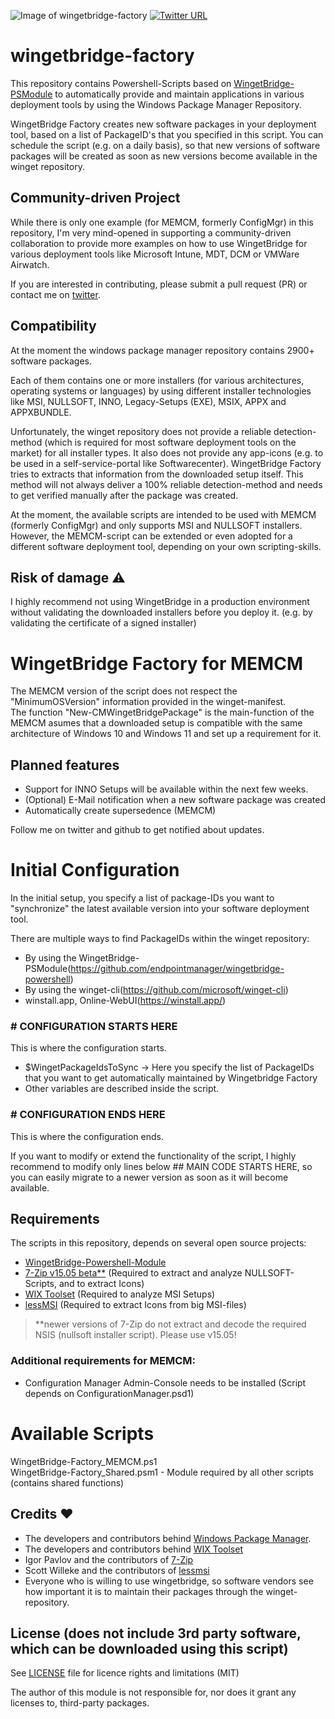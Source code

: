 ![Image of wingetbridge-factory](https://repository-images.githubusercontent.com/427951913/6f318b11-7464-414a-a4db-09a1958fc808)
[![Twitter URL](https://img.shields.io/twitter/url/https/twitter.com/PaulJezek.svg?style=social&label=Follow%20%40Paul%20Jezek%20%23wingetbridge)](https://twitter.com/PaulJezek)
# wingetbridge-factory

This repository contains Powershell-Scripts based on [WingetBridge-PSModule](https://github.com/endpointmanager/wingetbridge-powershell) to automatically provide and maintain applications in various deployment tools by using the Windows Package Manager Repository.  

WingetBridge Factory creates new software packages in your deployment tool, based on a list of PackageID's that you specified in this script. You can schedule the script (e.g. on a daily basis), so that new versions of software packages will be created as soon as new versions become available in the winget repository.

## Community-driven Project

While there is only one example (for MEMCM, formerly ConfigMgr) in this repository, I'm very mind-opened in supporting a community-driven collaboration to provide more examples on how to use WingetBridge for various deployment tools like Microsoft Intune, MDT, DCM or VMWare Airwatch.  

If you are interested in contributing, please submit a pull request (PR) or contact me on [twitter](https://twitter.com/PaulJezek).

## Compatibility

At the moment the windows package manager repository contains 2900+ software packages.  

Each of them contains one or more installers (for various architectures, operating systems or languages) by using different installer technologies like MSI, NULLSOFT, INNO, Legacy-Setups (EXE), MSIX, APPX and APPXBUNDLE.  

Unfortunately, the winget repository does not provide a reliable detection-method (which is required for most software deployment tools on the market) for all installer types. It also does not provide any app-icons (e.g. to be used in a self-service-portal like Softwarecenter). WingetBridge Factory tries to extracts that information from the downloaded setup itself.
This method will not always deliver a 100% reliable detection-method and needs to get verified manually after the package was created.  

At the moment, the available scripts are intended to be used with MEMCM (formerly ConfigMgr) and only supports MSI and NULLSOFT installers. However, the MEMCM-script can be extended or even adopted for a different software deployment tool, depending on your own scripting-skills.

## Risk of damage :warning:

I highly recommend not using WingetBridge in a production environment without validating the downloaded installers before you deploy it. (e.g. by validating the certificate of a signed installer)

# WingetBridge Factory for MEMCM

The MEMCM version of the script does not respect the "MinimumOSVersion" information provided in the winget-manifest.  
The function "New-CMWingetBridgePackage" is the main-function of the MEMCM asumes that a downloaded setup is compatible with the same architecture of Windows 10 and Windows 11 and set up a requirement for it.

## Planned features

* Support for INNO Setups will be available within the next few weeks.
* (Optional) E-Mail notification when a new software package was created
* Automatically create supersedence (MEMCM)

Follow me on twitter and github to get notified about updates.

# Initial Configuration
In the initial setup, you specify a list of package-IDs you want to "synchronize" the latest available version into your software deployment tool.

There are multiple ways to find PackageIDs within the winget repository:
* By using the WingetBridge-PSModule(https://github.com/endpointmanager/wingetbridge-powershell)
* By using the winget-cli(https://github.com/microsoft/winget-cli)
* winstall.app, Online-WebUI(https://winstall.app/)

### # CONFIGURATION STARTS HERE
This is where the configuration starts.

* $WingetPackageIdsToSync -> Here you specify the list of PackageIDs that you want to get automatically maintained by Wingetbridge Factory
* Other variables are described inside the script.

### # CONFIGURATION ENDS HERE
This is where the configuration ends.  

If you want to modify or extend the functionality of the script, I highly recommend to modify only lines below ## MAIN CODE STARTS HERE, so you can easily migrate to a newer version as soon as it will become available.

## Requirements

The scripts in this repository, depends on several open source projects:

* [WingetBridge-Powershell-Module](https://github.com/endpointmanager/wingetbridge-powershell)
* [7-Zip v15.05 beta**](https://sourceforge.net/projects/sevenzip/files/7-Zip/15.05/) (Required to extract and analyze NULLSOFT-Scripts, and to extract Icons)
* [WIX Toolset](https://wixtoolset.org/) (Required to analyze MSI Setups)
* [lessMSI](https://lessmsi.activescott.com/) (Required to extract Icons from big MSI-files)

> **newer versions of 7-Zip do not extract and decode the required NSIS (nullsoft installer script). Please use v15.05!

### Additional requirements for MEMCM:

* Configuration Manager Admin-Console needs to be installed (Script depends on ConfigurationManager.psd1)

# Available Scripts
WingetBridge-Factory_MEMCM.ps1  
WingetBridge-Factory_Shared.psm1 - Module required by all other scripts (contains shared functions)

## Credits :heart:

* The developers and contributors behind [Windows Package Manager](https://docs.microsoft.com/en-us/windows/package-manager/).
* The developers and contributors behind [WIX Toolset](https://wixtoolset.org/)
* Igor Pavlov and the contributors of [7-Zip](https://www.7-zip.org/)
* Scott Willeke and the contributors of [lessmsi](https://lessmsi.activescott.com/)
* Everyone who is willing to use wingetbridge, so software vendors see how important it is to maintain their packages through the winget-repository.

## License (does not include 3rd party software, which can be downloaded using this script)

See [LICENSE](LICENSE) file for licence rights and limitations (MIT)

The author of this module is not responsible for, nor does it grant any licenses to, third-party packages.